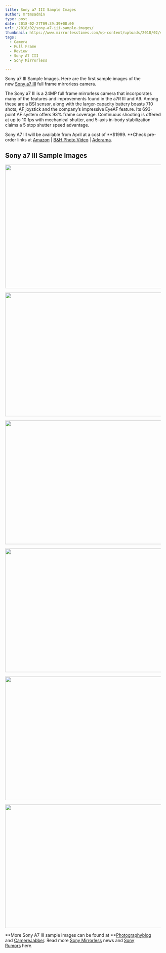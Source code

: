 ```yaml
---
title: Sony a7 III Sample Images
author: mrtmsadmin
type: post
date: 2018-02-27T09:39:39+00:00
url: /2018/02/sony-a7-iii-sample-images/
thumbnail: https://www.mirrorlesstimes.com/wp-content/uploads/2018/02/sony-a7iii-sample-image-4.jpg
tags:
  - Camera
  - Full Frame
  - Review
  - Sony A7 III
  - Sony Mirrorless

---
```

Sony a7 III Sample Images. Here are the first sample images of the new <a href="https://www.mirrorlesstimes.com/tags/sony-a7-iii/" data-wpel-link="internal">Sony a7 III</a> full frame mirrorless camera.

The Sony a7 III is a 24MP full frame mirrorless camera that incorporates many of the features and improvements found in the a7R III and A9. Among these are a BSI sensor, along with the larger-capacity battery boasts 710 shots, AF joystick and the company&#8217;s impressive EyeAF feature. Its 693-point AF system offers 93% frame coverage. Continuous shooting is offered at up to 10 fps with mechanical shutter, and 5-axis in-body stabilization claims a 5 stop shutter speed advantage.

Sony A7 III will be available from April at a cost of **$1999. **Check pre-order links at <a href="https://aax-us-east.amazon-adsystem.com/x/c/QiTnTtxLJDpTSaGENKRQTJAAAAFh1lvheAEAAAFKARtW-KE/https://assoc-redirect.amazon.com/g/r/http://amzn.to/2FyRBOq/ref=as_at?creativeASIN=1519704372&linkCode=w61&imprToken=1HT6DX1aOOx-tmLHpialUA&slotNum=0" target="_new" rel="nofollow" data-wpel-link="external" data-amzn-asin="1519704372">Amazon</a> | <a href="https://www.bhphotovideo.com/c/product/1394217-REG/sony_ilce_7m3_alpha_a7_iii_mirrorless.htmll/BI/20175/KBID/14249" target="_new" rel="nofollow" data-wpel-link="external">B&H Photo Video</a> | <a href="https://adorama.evyy.net/c/63923/51926/1036?u=https%3A%2F%2Fwww.adorama.com%2Fisoa7m3.html" target="_new" rel="nofollow" data-wpel-link="external">Adorama</a>.<!--more-->

## Sony a7 III Sample Images

[<img class="aligncenter size-full wp-image-1713" src="https://i0.wp.com/www.mirrorlesstimes.com/wp-content/uploads/2018/02/sony-a7iii-sample-image-5.jpg?resize=600%2C400&#038;ssl=1" alt="" width="600" height="400" srcset="https://i0.wp.com/www.mirrorlesstimes.com/wp-content/uploads/2018/02/sony-a7iii-sample-image-5.jpg?w=1200&ssl=1 1200w, https://i0.wp.com/www.mirrorlesstimes.com/wp-content/uploads/2018/02/sony-a7iii-sample-image-5.jpg?resize=450%2C300&ssl=1 450w, https://i0.wp.com/www.mirrorlesstimes.com/wp-content/uploads/2018/02/sony-a7iii-sample-image-5.jpg?resize=768%2C512&ssl=1 768w, https://i0.wp.com/www.mirrorlesstimes.com/wp-content/uploads/2018/02/sony-a7iii-sample-image-5.jpg?resize=970%2C647&ssl=1 970w" sizes="(max-width: 600px) 100vw, 600px" data-recalc-dims="1" />][1]

[<img class="aligncenter size-full wp-image-1714" src="https://i2.wp.com/www.mirrorlesstimes.com/wp-content/uploads/2018/02/sony-a7iii-sample-image-6.jpg?resize=600%2C400&#038;ssl=1" alt="" width="600" height="400" srcset="https://i2.wp.com/www.mirrorlesstimes.com/wp-content/uploads/2018/02/sony-a7iii-sample-image-6.jpg?w=1200&ssl=1 1200w, https://i2.wp.com/www.mirrorlesstimes.com/wp-content/uploads/2018/02/sony-a7iii-sample-image-6.jpg?resize=450%2C300&ssl=1 450w, https://i2.wp.com/www.mirrorlesstimes.com/wp-content/uploads/2018/02/sony-a7iii-sample-image-6.jpg?resize=768%2C512&ssl=1 768w, https://i2.wp.com/www.mirrorlesstimes.com/wp-content/uploads/2018/02/sony-a7iii-sample-image-6.jpg?resize=970%2C647&ssl=1 970w" sizes="(max-width: 600px) 100vw, 600px" data-recalc-dims="1" />][2]

[<img class="aligncenter size-full wp-image-1715" src="https://i0.wp.com/www.mirrorlesstimes.com/wp-content/uploads/2018/02/sony-a7iii-sample-image-3.jpg?resize=600%2C400&#038;ssl=1" alt="" width="600" height="400" srcset="https://i0.wp.com/www.mirrorlesstimes.com/wp-content/uploads/2018/02/sony-a7iii-sample-image-3.jpg?w=1200&ssl=1 1200w, https://i0.wp.com/www.mirrorlesstimes.com/wp-content/uploads/2018/02/sony-a7iii-sample-image-3.jpg?resize=450%2C300&ssl=1 450w, https://i0.wp.com/www.mirrorlesstimes.com/wp-content/uploads/2018/02/sony-a7iii-sample-image-3.jpg?resize=768%2C512&ssl=1 768w, https://i0.wp.com/www.mirrorlesstimes.com/wp-content/uploads/2018/02/sony-a7iii-sample-image-3.jpg?resize=970%2C647&ssl=1 970w" sizes="(max-width: 600px) 100vw, 600px" data-recalc-dims="1" />][3]

[<img class="aligncenter size-full wp-image-1716" src="https://i1.wp.com/www.mirrorlesstimes.com/wp-content/uploads/2018/02/sony-a7iii-sample-image-2.jpg?resize=600%2C400&#038;ssl=1" alt="" width="600" height="400" srcset="https://i1.wp.com/www.mirrorlesstimes.com/wp-content/uploads/2018/02/sony-a7iii-sample-image-2.jpg?w=1200&ssl=1 1200w, https://i1.wp.com/www.mirrorlesstimes.com/wp-content/uploads/2018/02/sony-a7iii-sample-image-2.jpg?resize=450%2C300&ssl=1 450w, https://i1.wp.com/www.mirrorlesstimes.com/wp-content/uploads/2018/02/sony-a7iii-sample-image-2.jpg?resize=768%2C512&ssl=1 768w, https://i1.wp.com/www.mirrorlesstimes.com/wp-content/uploads/2018/02/sony-a7iii-sample-image-2.jpg?resize=970%2C647&ssl=1 970w" sizes="(max-width: 600px) 100vw, 600px" data-recalc-dims="1" />][4]

[<img class="aligncenter size-full wp-image-1717" src="https://i0.wp.com/www.mirrorlesstimes.com/wp-content/uploads/2018/02/sony-a7iii-sample-image-1.jpg?resize=600%2C400&#038;ssl=1" alt="" width="600" height="400" srcset="https://i0.wp.com/www.mirrorlesstimes.com/wp-content/uploads/2018/02/sony-a7iii-sample-image-1.jpg?w=1200&ssl=1 1200w, https://i0.wp.com/www.mirrorlesstimes.com/wp-content/uploads/2018/02/sony-a7iii-sample-image-1.jpg?resize=450%2C300&ssl=1 450w, https://i0.wp.com/www.mirrorlesstimes.com/wp-content/uploads/2018/02/sony-a7iii-sample-image-1.jpg?resize=768%2C512&ssl=1 768w, https://i0.wp.com/www.mirrorlesstimes.com/wp-content/uploads/2018/02/sony-a7iii-sample-image-1.jpg?resize=970%2C647&ssl=1 970w" sizes="(max-width: 600px) 100vw, 600px" data-recalc-dims="1" />][5]

[<img class="aligncenter size-full wp-image-1718" src="https://i2.wp.com/www.mirrorlesstimes.com/wp-content/uploads/2018/02/sony-a7iii-sample-image-4.jpg?resize=600%2C400&#038;ssl=1" alt="" width="600" height="400" srcset="https://i2.wp.com/www.mirrorlesstimes.com/wp-content/uploads/2018/02/sony-a7iii-sample-image-4.jpg?w=1200&ssl=1 1200w, https://i2.wp.com/www.mirrorlesstimes.com/wp-content/uploads/2018/02/sony-a7iii-sample-image-4.jpg?resize=450%2C300&ssl=1 450w, https://i2.wp.com/www.mirrorlesstimes.com/wp-content/uploads/2018/02/sony-a7iii-sample-image-4.jpg?resize=768%2C512&ssl=1 768w, https://i2.wp.com/www.mirrorlesstimes.com/wp-content/uploads/2018/02/sony-a7iii-sample-image-4.jpg?resize=970%2C647&ssl=1 970w" sizes="(max-width: 600px) 100vw, 600px" data-recalc-dims="1" />][6]

**More Sony A7 III sample images can be found at **<a href="http://www.photographyblog.com/reviews/sony_a7_iii_review/preview_images" target="_blank" rel="nofollow external noopener noreferrer" data-wpel-link="external">Photographyblog</a> and <a href="https://camerajabber.com/sony-a7-iii-review/" target="_blank" rel="follow external noopener noreferrer" data-wpel-link="external">CamereJabber</a>. Read more <a href="https://www.mirrorlesstimes.com/tags/sony-mirrorless/" target="_blank" rel="noopener">Sony Mirrorless</a> news and <a href="https://www.dailycameranews.com/tag/sony-rumors/" target="_blank" rel="noopener">Sony Rumors</a> here.

 [1]: https://i0.wp.com/www.mirrorlesstimes.com/wp-content/uploads/2018/02/sony-a7iii-sample-image-5.jpg?ssl=1
 [2]: https://i2.wp.com/www.mirrorlesstimes.com/wp-content/uploads/2018/02/sony-a7iii-sample-image-6.jpg?ssl=1
 [3]: https://i0.wp.com/www.mirrorlesstimes.com/wp-content/uploads/2018/02/sony-a7iii-sample-image-3.jpg?ssl=1
 [4]: https://i1.wp.com/www.mirrorlesstimes.com/wp-content/uploads/2018/02/sony-a7iii-sample-image-2.jpg?ssl=1
 [5]: https://i0.wp.com/www.mirrorlesstimes.com/wp-content/uploads/2018/02/sony-a7iii-sample-image-1.jpg?ssl=1
 [6]: https://i2.wp.com/www.mirrorlesstimes.com/wp-content/uploads/2018/02/sony-a7iii-sample-image-4.jpg?ssl=1